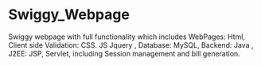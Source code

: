 # Swiggy_Webpage
Swiggy webpage with full functionality which includes WebPages: Html, Client side Validation: CSS. JS Jquery , Database: MySQL, Backend: Java , J2EE: JSP, Servlet, including Session management and bill generation.
